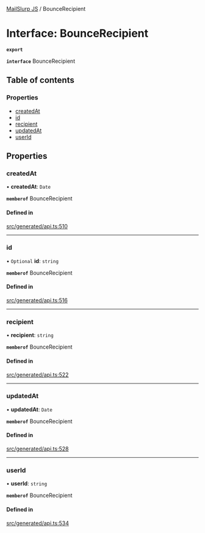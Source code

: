 [MailSlurp JS](../README.md) / BounceRecipient

# Interface: BounceRecipient

**`export`**

**`interface`** BounceRecipient

## Table of contents

### Properties

- [createdAt](BounceRecipient.md#createdat)
- [id](BounceRecipient.md#id)
- [recipient](BounceRecipient.md#recipient)
- [updatedAt](BounceRecipient.md#updatedat)
- [userId](BounceRecipient.md#userid)

## Properties

### createdAt

• **createdAt**: `Date`

**`memberof`** BounceRecipient

#### Defined in

[src/generated/api.ts:510](https://github.com/mailslurp/mailslurp-client/blob/75eefbf/src/generated/api.ts#L510)

___

### id

• `Optional` **id**: `string`

**`memberof`** BounceRecipient

#### Defined in

[src/generated/api.ts:516](https://github.com/mailslurp/mailslurp-client/blob/75eefbf/src/generated/api.ts#L516)

___

### recipient

• **recipient**: `string`

**`memberof`** BounceRecipient

#### Defined in

[src/generated/api.ts:522](https://github.com/mailslurp/mailslurp-client/blob/75eefbf/src/generated/api.ts#L522)

___

### updatedAt

• **updatedAt**: `Date`

**`memberof`** BounceRecipient

#### Defined in

[src/generated/api.ts:528](https://github.com/mailslurp/mailslurp-client/blob/75eefbf/src/generated/api.ts#L528)

___

### userId

• **userId**: `string`

**`memberof`** BounceRecipient

#### Defined in

[src/generated/api.ts:534](https://github.com/mailslurp/mailslurp-client/blob/75eefbf/src/generated/api.ts#L534)
